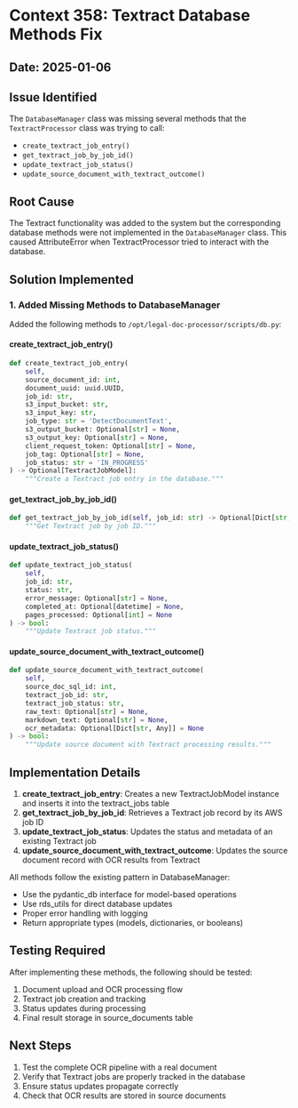 # Context 358: Textract Database Methods Fix

## Date: 2025-01-06

## Issue Identified
The `DatabaseManager` class was missing several methods that the `TextractProcessor` class was trying to call:
- `create_textract_job_entry()`
- `get_textract_job_by_job_id()`
- `update_textract_job_status()`
- `update_source_document_with_textract_outcome()`

## Root Cause
The Textract functionality was added to the system but the corresponding database methods were not implemented in the `DatabaseManager` class. This caused AttributeError when TextractProcessor tried to interact with the database.

## Solution Implemented

### 1. Added Missing Methods to DatabaseManager

Added the following methods to `/opt/legal-doc-processor/scripts/db.py`:

#### create_textract_job_entry()
```python
def create_textract_job_entry(
    self,
    source_document_id: int,
    document_uuid: uuid.UUID,
    job_id: str,
    s3_input_bucket: str,
    s3_input_key: str,
    job_type: str = 'DetectDocumentText',
    s3_output_bucket: Optional[str] = None,
    s3_output_key: Optional[str] = None,
    client_request_token: Optional[str] = None,
    job_tag: Optional[str] = None,
    job_status: str = 'IN_PROGRESS'
) -> Optional[TextractJobModel]:
    """Create a Textract job entry in the database."""
```

#### get_textract_job_by_job_id()
```python
def get_textract_job_by_job_id(self, job_id: str) -> Optional[Dict[str, Any]]:
    """Get Textract job by job ID."""
```

#### update_textract_job_status()
```python
def update_textract_job_status(
    self,
    job_id: str,
    status: str,
    error_message: Optional[str] = None,
    completed_at: Optional[datetime] = None,
    pages_processed: Optional[int] = None
) -> bool:
    """Update Textract job status."""
```

#### update_source_document_with_textract_outcome()
```python
def update_source_document_with_textract_outcome(
    self,
    source_doc_sql_id: int,
    textract_job_id: str,
    textract_job_status: str,
    raw_text: Optional[str] = None,
    markdown_text: Optional[str] = None,
    ocr_metadata: Optional[Dict[str, Any]] = None
) -> bool:
    """Update source document with Textract processing results."""
```

## Implementation Details

1. **create_textract_job_entry**: Creates a new TextractJobModel instance and inserts it into the textract_jobs table
2. **get_textract_job_by_job_id**: Retrieves a Textract job record by its AWS job ID
3. **update_textract_job_status**: Updates the status and metadata of an existing Textract job
4. **update_source_document_with_textract_outcome**: Updates the source document record with OCR results from Textract

All methods follow the existing pattern in DatabaseManager:
- Use the pydantic_db interface for model-based operations
- Use rds_utils for direct database updates
- Proper error handling with logging
- Return appropriate types (models, dictionaries, or booleans)

## Testing Required

After implementing these methods, the following should be tested:
1. Document upload and OCR processing flow
2. Textract job creation and tracking
3. Status updates during processing
4. Final result storage in source_documents table

## Next Steps

1. Test the complete OCR pipeline with a real document
2. Verify that Textract jobs are properly tracked in the database
3. Ensure status updates propagate correctly
4. Check that OCR results are stored in source documents